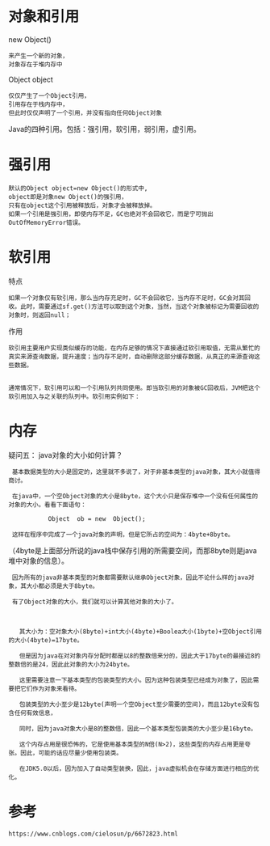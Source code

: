 
# 对象和引用

new Object()

    来产生一个新的对象，
    对象存在于堆内存中

Object object

    仅仅产生了一个Object引用，
    引用存在于栈内存中，
    但此时仅仅声明了一个引用，并没有指向任何Object对象    


Java的四种引用。包括：强引用，软引用，弱引用，虚引用。

# 强引用

    默认的Object object=new Object()的形式中,
    object即是对象new Object()的强引用，
    只有在object这个引用被释放后，对象才会被释放掉。
    如果一个引用是强引用，即使内存不足，GC也绝对不会回收它，而是宁可抛出OutOfMemoryError错误。
    
    
#  软引用

特点
    
    如果一个对象仅有软引用，那么当内存充足时，GC不会回收它，当内存不足时，GC会对其回收。此时，需要通过sf.get()方法可以取到这个对象，当然，当这个对象被标记为需要回收的对象时，则返回null；

作用

    软引用主要用户实现类似缓存的功能，在内存足够的情况下直接通过软引用取值，无需从繁忙的真实来源查询数据，提升速度；当内存不足时，自动删除这部分缓存数据，从真正的来源查询这些数据。


    通常情况下，软引用可以和一个引用队列共同使用。即当软引用的对象被GC回收后，JVM把这个软引用加入与之关联的队列中。软引用实例如下：


# 内存

 疑问五：  java对象的大小如何计算？

     基本数据类型的大小是固定的，这里就不多说了，对于非基本类型的java对象，其大小就值得商讨。

     在java中，一个空Object对象的大小是8byte，这个大小只是保存堆中一个没有任何属性的对象的大小。看看下面语句：

               Object  ob = new  Object();

     这样在程序中完成了一个java对象的声明，但是它所占的空间为：4byte+8byte。

   （4byte是上面部分所说的java栈中保存引用的所需要空间，而那8byte则是java堆中对象的信息）。

     因为所有的java非基本类型的对象都需要默认继承Object对象，因此不论什么样的java对象，其大小都必须是大于8byte。

     有了Object对象的大小，我们就可以计算其他对象的大小了。

       

       其大小为：空对象大小(8byte)+int大小(4byte)+Boolea大小(1byte)+空Object引用的大小(4byte)=17byte。

       但是因为java在对对象内存分配时都是以8的整数倍来分的，因此大于17byte的最接近8的整数倍的是24，因此此对象的大小为24byte。

       这里需要注意一下基本类型的包装类型的大小。因为这种包装类型已经成为对象了，因此需要把它们作为对象来看待。

       包装类型的大小至少是12byte(声明一个空Object至少需要的空间)，而且12byte没有包含任何有效信息，

       同时，因为java对象大小是8的整数倍，因此一个基本类型包装类的大小至少是16byte。

       这个内存占用是很恐怖的，它是使用基本类型的N倍(N>2)，这些类型的内存占用更是夸张。因此，可能的话应尽量少使用包装类。

       在JDK5.0以后，因为加入了自动类型装换，因此，java虚拟机会在存储方面进行相应的优化。    
      
# 参考

    https://www.cnblogs.com/cielosun/p/6672823.html      